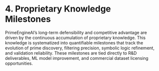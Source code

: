 # 4. Proprietary Knowledge Milestones

PrimeEngineAI’s long-term defensibility and competitive advantage are driven by the continuous accumulation of proprietary knowledge. This knowledge is systematized into quantifiable milestones that track the evolution of prime discovery, filtering precision, symbolic logic refinement, and validation reliability. These milestones are tied directly to R&D deliverables, ML model improvement, and commercial dataset licensing opportunities.

